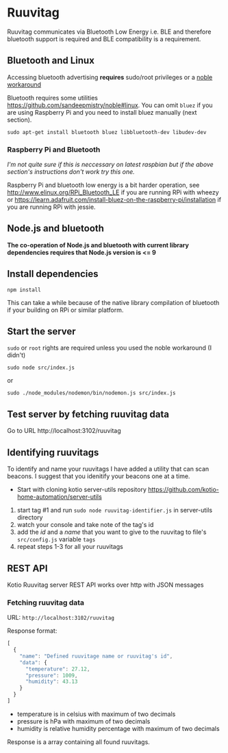 # Ruuvitag

Ruuvitag communicates via Bluetooth Low Energy i.e. BLE and therefore bluetooth support is required and BLE compatibility is a requirement.

## Bluetooth and Linux

Accessing bluetooth advertising **requires** sudo/root privileges or a [noble workaround](https://github.com/sandeepmistry/noble#running-on-linux)

Bluetooth requires some utilities https://github.com/sandeepmistry/noble#linux. You can omit `bluez` if you are using Raspberry Pi and you need to install bluez manually (next section).

`sudo apt-get install bluetooth bluez libbluetooth-dev libudev-dev`

### Raspberry Pi and Bluetooth

*I'm not quite sure if this is neccessary on latest raspbian but if the above section's instructions don't work try this one.*

Raspberry Pi and bluetooth low energy is a bit harder operation, see http://www.elinux.org/RPi_Bluetooth_LE if you are running RPi with wheezy or https://learn.adafruit.com/install-bluez-on-the-raspberry-pi/installation if you are running RPi with jessie.

## Node.js and bluetooth

**The co-operation of Node.js and bluetooth with current library dependencies requires that Node.js version is <= 9**

## Install dependencies

  ```
  npm install
  ```

This can take a while because of the native library compilation of bluetooth if your building on RPi or similar platform.

## Start the server

  `sudo` or `root` rights are required unless you used the noble workaround (I didn't)

  `sudo node src/index.js`

  or

  `sudo ./node_modules/nodemon/bin/nodemon.js src/index.js`

## Test server by fetching ruuvitag data

Go to URL http://localhost:3102/ruuvitag

## Identifying ruuvitags

To identify and name your ruuvitags I have added a utility that can scan beacons. I suggest that you idenitify your beacons one at a time.

* Start with cloning kotio server-utils repository https://github.com/kotio-home-automation/server-utils

1) start tag #1 and run `sudo node ruuvitag-identifier.js` in server-utils directory
2) watch your console and take note of the tag's id
3) add the _id_ and a _name_ that you want to give to the ruuvitag to file's `src/config.js` variable `tags`
4) repeat steps 1-3 for all your ruuvitags

## REST API

Kotio Ruuvitag server REST API works over http with JSON messages

### Fetching ruuvitag data

URL: `http://localhost:3102/ruuvitag`

Response format:

```javascript
[
  {
    "name": "Defined ruuvitage name or ruuvitag's id",
    "data": {
      "temperature": 27.12,
      "pressure": 1009,
      "humidity": 43.13
    }
  }
]
```

* temperature is in celsius with maximum of two decimals
* pressure is hPa with maximum of two decimals
* humidity is relative humidity percentage with maximum of two decimals

Response is a array containing all found ruuvitags.
